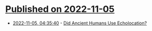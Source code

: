 # [Published on 2022-11-05](index.md)

* [2022-11-05, 04:35:40](https://news.ycombinator.com/item?id=33478007) - [Did Ancient Humans Use Echolocation?](https://www.atlasobscura.com/articles/human-echolocation)
